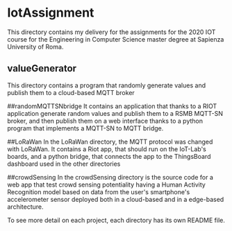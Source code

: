 # IotAssignment

This directory contains my delivery for the assignments for the 2020 IOT course for the  Engineering in Computer Science master degree at Sapienza University of Roma.

## valueGenerator  
This directory contains a program that randomly generate values and publish them to a cloud-based MQTT broker

##randomMQTTSNbridge 
It contains an application that thanks to a RIOT application generate random values and publish them to a RSMB MQTT-SN broker, and then publish them on a web interface thanks to a python program that implements a MQTT-SN to MQTT bridge. 

##LoRaWan
In the LoRaWan directory, the MQTT protocol was changed with LoRaWan. It contains a Riot app, that should run on the IoT-Lab's boards, and a python bridge, that connects the app to the ThingsBoard dashboard used in the other directories

##crowdSensing
In the crowdSensing directory is the source code for a web app that test crowd sensing potentiality having a Human Activity Recognition model based on data from the user's smartphone's accelerometer sensor deployed both in a cloud-based and in a edge-based architecture.

To see more detail on each project, each directory has its own README file.

